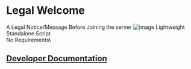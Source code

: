 # Legal Welcome
A Legal Notice/Message Before Joining the server
![image](https://user-images.githubusercontent.com/90725541/189305550-7d4940d7-b955-4dde-9e93-b4fc6ac5b077.png)
Lightweight Standalone Script\
No Requirements\
## [Developer Documentation]()

